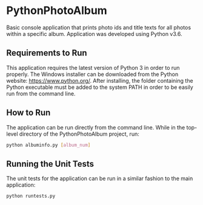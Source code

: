 # PythonPhotoAlbum
Basic console application that prints photo ids and title texts for all photos within a specific album. Application was developed using Python v3.6.

## Requirements to Run
This application requires the latest version of Python 3 in order to run properly. The Windows installer can be downloaded from the Python website: https://www.python.org/. After installing, the folder containing the Python executable must be added to the system PATH in order to be easily run from the command line.

## How to Run
The application can be run directly from the command line. While in the top-level directory of the PythonPhotoAlbum project, run:
```bash
python albuminfo.py [album_num]
```

## Running the Unit Tests
The unit tests for the application can be run in a similar fashion to the main application:
```bash
python runtests.py
```
